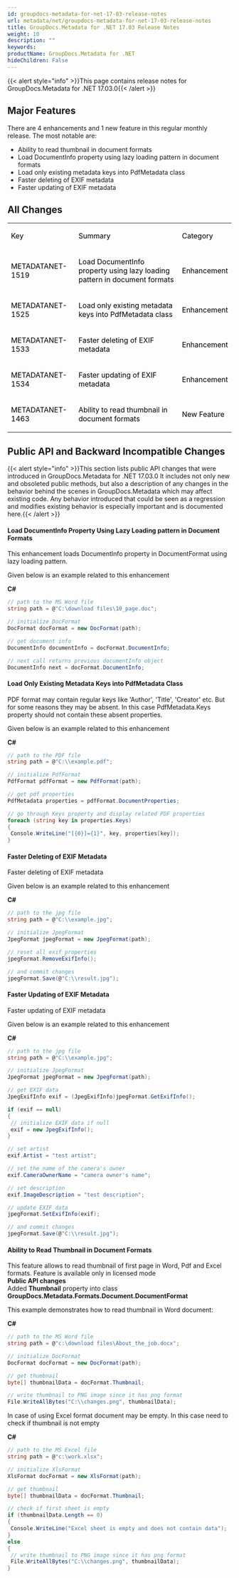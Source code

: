 ```yaml
---
id: groupdocs-metadata-for-net-17-03-release-notes
url: metadata/net/groupdocs-metadata-for-net-17-03-release-notes
title: GroupDocs.Metadata for .NET 17.03 Release Notes
weight: 10
description: ""
keywords: 
productName: GroupDocs.Metadata for .NET
hideChildren: False
---
```

{{< alert style="info" >}}This page contains release notes for GroupDocs.Metadata for .NET 17.03.0{{< /alert >}}

## Major Features

There are 4 enhancements and 1 new feature in this regular monthly release. The most notable are:

*   Ability to read thumbnail in document formats
*   Load DocumentInfo property using lazy loading pattern in document formats
*   Load only existing metadata keys into PdfMetadata class
*   Faster deleting of EXIF metadata
*   Faster updating of EXIF metadata

## All Changes

<table class="confluenceTable"><tbody><tr><td class="confluenceTd"><p><span style="color: rgb(0, 0, 0);">Key</span></p></td><td class="confluenceTd"><p><span style="color: rgb(0, 0, 0);">Summary</span></p></td><td class="confluenceTd"><p><span style="color: rgb(0, 0, 0);">Category</span></p></td></tr><tr><td class="confluenceTd"><p><span style="color: rgb(0, 0, 0);">METADATANET-1519</span></p></td><td class="confluenceTd"><p><span style="color: rgb(0, 0, 0);">Load DocumentInfo property using lazy loading pattern in document formats</span></p></td><td class="confluenceTd"><p><span style="color: rgb(0, 0, 0);">Enhancement</span></p></td></tr><tr><td class="confluenceTd"><p><span style="color: rgb(0, 0, 0);">METADATANET-1525</span></p></td><td class="confluenceTd"><p><span style="color: rgb(0, 0, 0);">Load only existing metadata keys into PdfMetadata class</span></p></td><td class="confluenceTd"><p><span style="color: rgb(0, 0, 0);">Enhancement</span></p></td></tr><tr><td class="confluenceTd"><p><span style="color: rgb(0, 0, 0);">METADATANET-1533</span></p></td><td class="confluenceTd"><p><span style="color: rgb(0, 0, 0);">Faster deleting of EXIF metadata</span></p></td><td class="confluenceTd"><p><span style="color: rgb(0, 0, 0);">Enhancement</span></p></td></tr><tr><td class="confluenceTd"><p><span style="color: rgb(0, 0, 0);">METADATANET-1534</span></p></td><td class="confluenceTd"><p><span style="color: rgb(0, 0, 0);">Faster updating of EXIF metadata</span></p></td><td class="confluenceTd"><p><span style="color: rgb(0, 0, 0);">Enhancement</span></p></td></tr><tr><td class="confluenceTd"><p><span style="color: rgb(0, 0, 0);">METADATANET-1463</span></p></td><td class="confluenceTd"><p><span style="color: rgb(0, 0, 0);">Ability to read thumbnail in document formats</span></p></td><td class="confluenceTd"><p><span style="color: rgb(0, 0, 0);">New Feature</span></p></td></tr></tbody></table>

## Public API and Backward Incompatible Changes

{{< alert style="info" >}}This section lists public API changes that were introduced in GroupDocs.Metadata for .NET 17.03.0 It includes not only new and obsoleted public methods, but also a description of any changes in the behavior behind the scenes in GroupDocs.Metadata which may affect existing code. Any behavior introduced that could be seen as a regression and modifies existing behavior is especially important and is documented here.{{< /alert >}}

#### Load DocumentInfo Property Using Lazy Loading pattern in Document Formats

This enhancement loads DocumentInfo property in DocumentFormat using lazy loading pattern.

Given below is an example related to this enhancement

**C#**

```csharp
// path to the MS Word file
string path = @"C:\download files\10_page.doc";

// initialize DocFormat
DocFormat docFormat = new DocFormat(path);

// get document info
DocumentInfo documentInfo = docFormat.DocumentInfo;

// next call returns previous documentInfo object
DocumentInfo next = docFormat.DocumentInfo;

```

#### Load Only Existing Metadata Keys into PdfMetadata Class

PDF format may contain regular keys like 'Author', 'Title', 'Creator' etc. But for some reasons they may be absent. In this case PdfMetadata.Keys property should not contain these absent properties.

Given below is an example related to this enhancement

**C#**

```csharp
// path to the PDF file
string path = @"C:\\example.pdf";

// initialize PdfFormat
PdfFormat pdfFormat = new PdfFormat(path);

// get pdf properties
PdfMetadata properties = pdfFormat.DocumentProperties;

// go through Keys property and display related PDF properties
foreach (string key in properties.Keys)
{
 Console.WriteLine("[{0}]={1}", key, properties[key]);
}

```

#### Faster Deleting of EXIF Metadata

Faster deleting of EXIF metadata

Given below is an example related to this enhancement

**C#**

```csharp
// path to the jpg file
string path = @"C:\\example.jpg";

// initialize JpegFormat
JpegFormat jpegFormat = new JpegFormat(path);

// reset all exif properties
jpegFormat.RemoveExifInfo();

// and commit changes
jpegFormat.Save(@"C:\\result.jpg");
```

#### Faster Updating of EXIF Metadata

Faster updating of EXIF metadata

Given below is an example related to this enhancement

**C#**

```csharp
// path to the jpg file
string path = @"C:\\example.jpg";

// initialize JpegFormat
JpegFormat jpegFormat = new JpegFormat(path);

// get EXIF data
JpegExifInfo exif = (JpegExifInfo)jpegFormat.GetExifInfo();

if (exif == null)
{
 // initialize EXIF data if null
 exif = new JpegExifInfo();
}

// set artist
exif.Artist = "test artist";

// set the name of the camera's owner
exif.CameraOwnerName = "camera owner's name";

// set description
exif.ImageDescription = "test description";

// update EXIF data
jpegFormat.SetExifInfo(exif);

// and commit changes
jpegFormat.Save(@"C:\\result.jpg");

```

#### Ability to Read Thumbnail in Document Formats

This feature allows to read thumbnail of first page in Word, Pdf and Excel formats. Feature is available only in licensed mode  
**Public API changes**  
Added **Thumbnail** property into class **GroupDocs.Metadata.Formats.Document.DocumentFormat**

This example demonstrates how to read thumbnail in Word document:

**C#**

```csharp
// path to the MS Word file
string path = @"c:\download files\About_the_job.docx";

// initialize DocFormat
DocFormat docFormat = new DocFormat(path);

// get thumbnail
byte[] thumbnailData = docFormat.Thumbnail;

// write thumbnail to PNG image since it has png format
File.WriteAllBytes("C:\\changes.png", thumbnailData);

```

In case of using Excel format document may be empty. In this case need to check if thumbnail is not empty

**C#**

```csharp
// path to the MS Excel file
string path = @"c:\work.xlsx";

// initialize XlsFormat
XlsFormat docFormat = new XlsFormat(path);

// get thumbnail
byte[] thumbnailData = docFormat.Thumbnail;

// check if first sheet is empty
if (thumbnailData.Length == 0)
{
 Console.WriteLine("Excel sheet is empty and does not contain data");
}
else
{
 // write thumbnail to PNG image since it has png format
 File.WriteAllBytes("C:\\changes.png", thumbnailData);
}

```
